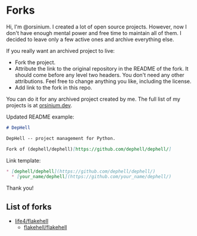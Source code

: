 # Forks

Hi, I'm @orsinium. I created a lot of open source projects. However, now I don't have enough mental power and free time to maintain all of them. I decided to leave only a few active ones and archive everything else.

If you really want an archived project to live:

* Fork the project.
* Attribute the link to the original repository in the README of the fork. It should come before any level two headers. You don't need any other attributions. Feel free to change anything you like, including the license.
* Add link to the fork in this repo.

You can do it for any archived project created by me. The full list of my projects is at [orsinium.dev](https://orsinium.dev/projects.html).

Updated README example:

```markdown
# DepHell

DepHell -- project management for Python.

Fork of (dephell/dephell)[https://github.com/dephell/dephell/]
```

Link template:

```markdown
* [dephell/dephell](https://github.com/dephell/dephell/)
  * [your_name/dephell](https://github.com/your_name/dephell/)
```

Thank you!

## List of forks

* [life4/flakehell](https://github.com/life4/flakehell)
  * [flakehell/flakehell](https://github.com/flakehell/flakehell)
